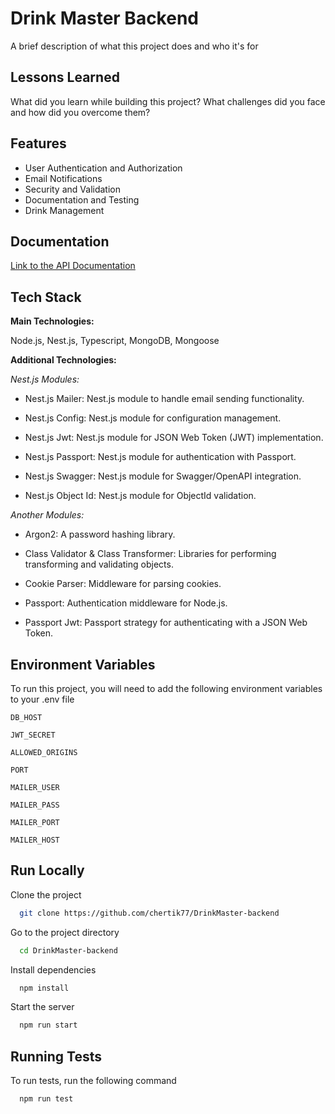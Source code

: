 # Drink Master Backend

A brief description of what this project does and who it's for

## Lessons Learned

What did you learn while building this project? What challenges did you face and how did you overcome them?

## Features

- User Authentication and Authorization
- Email Notifications
- Security and Validation
- Documentation and Testing
- Drink Management

## Documentation

[Link to the API Documentation](https://linktodocumentation)

## Tech Stack

**Main Technologies:**

Node.js, Nest.js, Typescript, MongoDB, Mongoose

**Additional Technologies:**

_Nest.js Modules:_

- Nest.js Mailer: Nest.js module to handle email sending functionality.

- Nest.js Config: Nest.js module for configuration management.

- Nest.js Jwt: Nest.js module for JSON Web Token (JWT) implementation.

- Nest.js Passport: Nest.js module for authentication with Passport.

- Nest.js Swagger: Nest.js module for Swagger/OpenAPI integration.

- Nest.js Object Id: Nest.js module for ObjectId validation.

_Another Modules:_

- Argon2: A password hashing library.

- Сlass Validator & Class Transformer: Libraries for performing transforming and validating objects.

- Cookie Parser: Middleware for parsing cookies.

- Passport: Authentication middleware for Node.js.

- Passport Jwt: Passport strategy for authenticating with a JSON Web Token.

## Environment Variables

To run this project, you will need to add the following environment variables to your .env file

`DB_HOST`

`JWT_SECRET`

`ALLOWED_ORIGINS`

`PORT`

`MAILER_USER`

`MAILER_PASS`

`MAILER_PORT`

`MAILER_HOST`

## Run Locally

Clone the project

```bash
  git clone https://github.com/chertik77/DrinkMaster-backend
```

Go to the project directory

```bash
  cd DrinkMaster-backend
```

Install dependencies

```bash
  npm install
```

Start the server

```bash
  npm run start
```

## Running Tests

To run tests, run the following command

```bash
  npm run test
```
